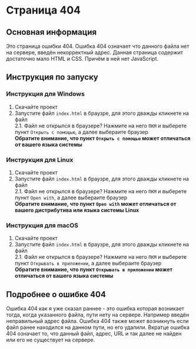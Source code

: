 # Страница 404

## Основная информация

Это страница ошибки 404. Ошибка 404 означает что данного файла нет на сервере, введён некорректный адрес. Данная страница содержит достаточно мало HTML и CSS. Причём в ней нет JavaScript.

## Инструкция по запуску

### Инструкция для Windows

1. Скачайте проект
2. Запустите файл `index.html` в браузре, для этого дважды кликнете на файл <br>
  2.1. Файл не открылся в браузере? Нажмите на него `ПКМ` и выберете пункт `Открыть с помощью`, а далее выбераите браузер <br>
  **Обратите внимание, что пункт `Открыть с помощью` может отличаться от вашего языка системы**

### Инструкция для Linux

1. Скачайте проект
2. Запустите файл `index.html` в браузре, для этого дважды кликнете на файл <br>
  2.1. Файл не открылся в браузере? Нажмите на него `ПКМ` и выберете пункт `Open with`, а далее выбераите браузер <br>
  **Обратите внимание, что пункт `Open with` может отличаться от вашего дистрибутива или языка системы Linux**

### Инструкция для macOS

1. Скачайте проект
2. Запустите файл `index.html` в браузре, для этого дважды кликнете на файл <br>
  2.1. Файл не открылся в браузере? Нажмите на него `ПКМ` и выберете пункт `Открывать в приложении`, а далее выбераите браузер <br>
  **Обратите внимание, что пункт `Открывать в приложении` может отличаться от вашего языка системы**


## Подробнее о ошибке 404

Ошибка 404 как я уже сказал раннее - это ошибка которая возникает тогда, когда указанного файла, пути нету на сервере. Например введён неправильный адрес файла. Ошибка 404 также может возникнуть если файл ранее находился на данном пути, но его удалили. Вкратце ошибка 404 означает то, что данный файл, адрес, URL и так далее не найден или его не существует на сервере.
